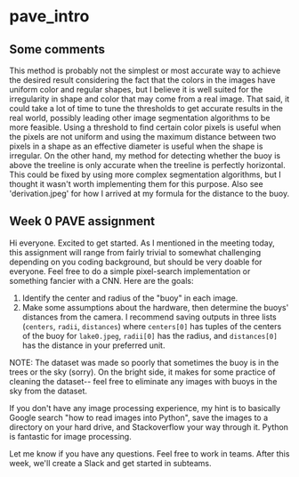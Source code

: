 # pave_intro

## Some comments

This method is probably not the simplest or most accurate way to achieve the desired result considering the fact that the colors in the images have uniform color and regular shapes, but I believe it is well suited for the irregularity in shape and color that may come from a real image. That said, it could take a lot of time to tune the thresholds to get accurate results in the real world, possibly leading other image segmentation algorithms to be more feasible. Using a threshold to find certain color pixels is useful when the pixels are not uniform and using the maximum distance between two pixels in a shape as an effective diameter is useful when the shape is irregular. On the other hand, my method for detecting whether the buoy is above the treeline is only accurate when the treeline is perfectly horizontal. This could be fixed by using more complex segmentation algorithms, but I thought it wasn't worth implementing them for this purpose. Also see 'derivation.jpeg' for how I arrived at my formula for the distance to the buoy.

## Week 0 PAVE assignment

Hi everyone. Excited to get started. As I mentioned in the meeting today, this assignment will range from fairly trivial to somewhat challenging depending on you coding background, but should be very doable for everyone. Feel free to do a simple pixel-search implementation or something fancier with a CNN. Here are the goals:

1. Identify the center and radius of the "buoy" in each image.
2. Make some assumptions about the hardware, then determine the buoys' distances from the camera.
   I recommend saving outputs in three lists (`centers`, `radii`, `distances`) where `centers[0]` has tuples of the centers of the buoy for `lake0.jpeg`, `radii[0]` has the radius, and `distances[0]` has the distance in your preferred unit.

NOTE: The dataset was made so poorly that sometimes the buoy is in the trees or the sky (sorry). On the bright side, it makes for some practice of cleaning the dataset-- feel free to eliminate any images with buoys in the sky from the dataset.

If you don't have any image processing experience, my hint is to basically Google search "how to read images into Python", save the images to a directory on your hard drive, and Stackoverflow your way through it. Python is fantastic for image processing.

Let me know if you have any questions. Feel free to work in teams. After this week, we'll create a Slack and get started in subteams.
